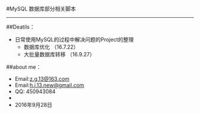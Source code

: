 #MySQL 数据库部分相关脚本

--------

##Deatils：

* 日常使用MySQL的过程中解决问题的Project的整理
   *  数据库优化 （16.7.22）
   *  大批量数据库转移  （16.9.27） 

##about me：

* Email:z.g.13@163.com 
* Email:h.j.13.new@gmail.com
* QQ: 450943084   
*   
* 2016年9月28日

